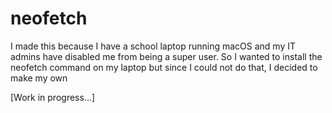 # neofetch

I made this because I have a school laptop running macOS and my IT admins have disabled me from being a super user. So I wanted to install the neofetch command on my laptop but since I could not do that, I decided to make my own

[Work in progress...]
